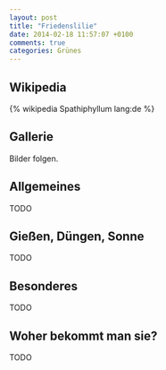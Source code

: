 ```yaml
---
layout: post
title: "Friedenslilie"
date: 2014-02-18 11:57:07 +0100
comments: true
categories: Grünes
---
```

## Wikipedia
{% wikipedia Spathiphyllum lang:de %}

## Gallerie
Bilder folgen.

## Allgemeines
TODO

## Gießen, Düngen, Sonne
TODO

## Besonderes
TODO

## Woher bekommt man sie?
TODO
